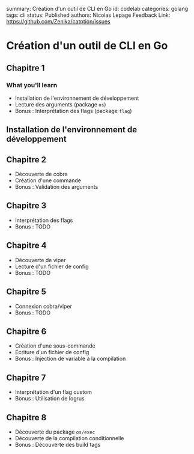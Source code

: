 summary: Création d'un outil de CLI en Go
id: codelab
categories: golang
tags: cli
status: Published 
authors: Nicolas Lepage
Feedback Link: https://github.com/Zenika/catption/issues

# Création d'un outil de CLI en Go

## Chapitre 1

### What you'll learn
- Installation de l'environnement de développement
- Lecture des arguments (package `os`)
- Bonus : Interprétation des flags (package `flag`)

## Installation de l'environnement de développement


## Chapitre 2
   * Découverte de cobra
   * Création d'une commande
   * Bonus : Validation des arguments

## Chapitre 3
   * Interprétation des flags
   * Bonus : TODO

## Chapitre 4
   * Découverte de viper
   * Lecture d'un fichier de config
   * Bonus : TODO

## Chapitre 5
   * Connexion cobra/viper
   * Bonus : TODO

## Chapitre 6
   * Création d'une sous-commande
   * Écriture d'un fichier de config
   * Bonus : Injection de variable à la compilation

## Chapitre 7
   * Interprétation d'un flag custom
   * Bonus : Utilisation de logrus

## Chapitre 8
   * Découverte du package `os/exec`
   * Découverte de la compilation conditionnelle
   * Bonus : Découverte des build tags
